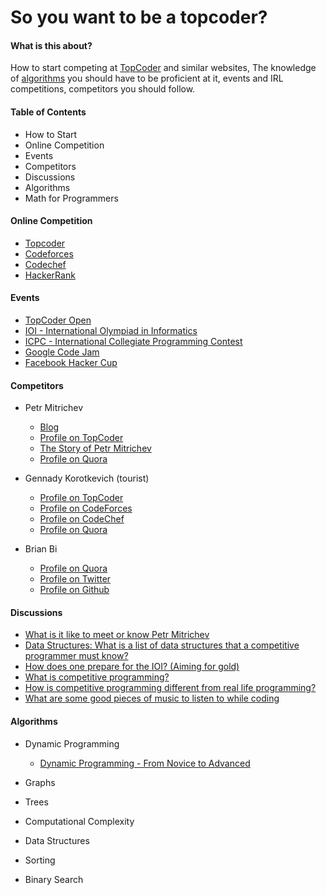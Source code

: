 # So you want to be a topcoder?

#### What is this about?
How to start competing at [TopCoder](https://www.topcoder.com) and similar websites,
The knowledge of [algorithms](https://www.topcoder.com/community/data-science/data-science-tutorials/the-importance-of-algorithms/) you should have to be proficient at it, events and
IRL competitions, competitors you should follow.

#### Table of Contents
- How to Start
- Online Competition
- Events
- Competitors
- Discussions
- Algorithms
- Math for Programmers

#### Online Competition
- [Topcoder](https://www.topcoder.com/)
- [Codeforces](http://codeforces.com/)
- [Codechef](https://www.codechef.com/)
- [HackerRank](https://www.hackerrank.com/)

#### Events
- [TopCoder Open](http://tco15.topcoder.com/)
- [IOI - International Olympiad in Informatics](http://www.ioinformatics.org/index.shtml)
- [ICPC - International Collegiate Programming Contest](https://icpc.baylor.edu/)
- [Google Code Jam](https://code.google.com/codejam)
- [Facebook Hacker Cup](https://www.facebook.com/hackercup/)

#### Competitors
- Petr Mitrichev
	- [Blog](http://petr-mitrichev.blogspot.com/)
	- [Profile on TopCoder](https://www.topcoder.com/members/Petr/)
	- [The Story of Petr Mitrichev](https://community.topcoder.com/tc?module=Static&d1=features&d2=070805)
	- [Profile on Quora](https://www.quora.com/topic/Petr-Mitrichev)

- Gennady Korotkevich (tourist)
	- [Profile on TopCoder](https://www.topcoder.com/members/tourist/)
	- [Profile on CodeForces](http://codeforces.com/profile/tourist)	
	- [Profile on CodeChef](https://www.codechef.com/users/gennady.korotkevich)
	- [Profile on Quora](https://www.quora.com/topic/Gennady-Korotkevich)

- Brian Bi
	- [Profile on Quora](https://www.quora.com/profile/Brian-Bi)
	- [Profile on Twitter](https://twitter.com/t3nsor)
	- [Profile on Github](https://github.com/t3nsor)

#### Discussions
- [What is it like to meet or know Petr Mitrichev](https://www.quora.com/What-it-is-like-to-meet-or-know-Petr-Mitrichev)
- [Data Structures: What is a list of data structures that a competitive programmer must know?](https://www.quora.com/Data-Structures/What-is-a-list-of-data-structures-that-a-competitive-programmer-must-know)
- [How does one prepare for the IOI? (Aiming for gold)](https://www.quora.com/How-does-one-prepare-for-the-IOI-Aiming-for-gold)
- [What is competitive programming?](https://www.quora.com/What-is-competitive-programming-2)
- [How is competitive programming different from real life programming?](https://www.quora.com/How-is-competitive-programming-different-from-real-life-programming)
- [What are some good pieces of music to listen to while coding](https://www.quora.com/What-are-some-good-pieces-of-music-to-listen-to-while-coding)

#### Algorithms
- Dynamic Programming
	- [Dynamic Programming - From Novice to Advanced](https://www.topcoder.com/community/data-science/data-science-tutorials/dynamic-programming-from-novice-to-advanced/)

- Graphs
- Trees
- Computational Complexity
- Data Structures
- Sorting
- Binary Search
